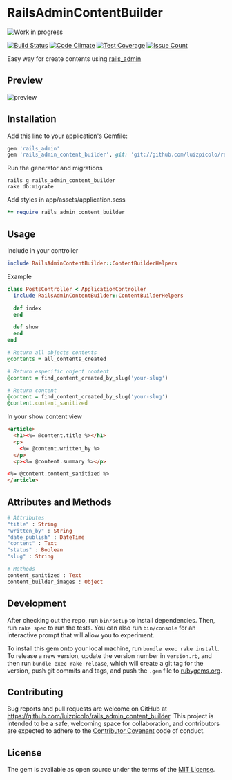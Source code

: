 # RailsAdminContentBuilder

![Work in progress](http://messages.hellobits.com/warning.svg?message=Work%20in%20progress)

[![Build Status](https://travis-ci.org/luizpicolo/rails_admin_content_builder.svg?branch=master)](https://travis-ci.org/luizpicolo/rails_admin_content_builder)
[![Code Climate](https://codeclimate.com/github/luizpicolo/rails_admin_content_builder/badges/gpa.svg)](https://codeclimate.com/github/luizpicolo/rails_admin_content_builder)
[![Test Coverage](https://codeclimate.com/github/luizpicolo/rails_admin_content_builder/badges/coverage.svg)](https://codeclimate.com/github/luizpicolo/rails_admin_content_builder/coverage)
[![Issue Count](https://codeclimate.com/github/luizpicolo/rails_admin_content_builder/badges/issue_count.svg)](https://codeclimate.com/github/luizpicolo/rails_admin_content_builder)

Easy way for create contents using [rails_admin](https://github.com/sferik/rails_admin)

## Preview

![preview](https://raw.githubusercontent.com/luizpicolo/rails_admin_content_builder/master/screenshot/image1.png)

## Installation

Add this line to your application's Gemfile:

```ruby
gem 'rails_admin'
gem 'rails_admin_content_builder', git: 'git://github.com/luizpicolo/rails_admin_content_builder.git'
```

Run the generator and migrations

    rails g rails_admin_content_builder
    rake db:migrate

Add styles in app/assets/application.scss

```ruby
*= require rails_admin_content_builder
```

## Usage

Include in your controller

```ruby
include RailsAdminContentBuilder::ContentBuilderHelpers
```

Example

```ruby
class PostsController < ApplicationController
  include RailsAdminContentBuilder::ContentBuilderHelpers

  def index
  end

  def show
  end
end
```

```ruby
# Return all objects contents
@contents = all_contents_created

# Return especific object content
@content = find_content_created_by_slug('your-slug')

# Return content
@content = find_content_created_by_slug('your-slug')
@content.content_sanitized
```

In your show content view

```html
<article>
  <h1><%= @content.title %></h1>
  <p>
    <%= @content.written_by %>
  </p>
  <p><%= @content.summary %></p>

<%= @content.content_sanitized %>
</article>
```

## Attributes and Methods

```ruby
# Attributes
"title" : String    
"written_by" : String    
"date_publish" : DateTime    
"content" : Text    
"status" : Boolean           
"slug" : String    

# Methods
content_sanitized : Text
content_builder_images : Object
```

## Development

After checking out the repo, run `bin/setup` to install dependencies. Then, run `rake spec` to run the tests. You can also run `bin/console` for an interactive prompt that will allow you to experiment.

To install this gem onto your local machine, run `bundle exec rake install`. To release a new version, update the version number in `version.rb`, and then run `bundle exec rake release`, which will create a git tag for the version, push git commits and tags, and push the `.gem` file to [rubygems.org](https://rubygems.org).

## Contributing

Bug reports and pull requests are welcome on GitHub at https://github.com/luizpicolo/rails_admin_content_builder. This project is intended to be a safe, welcoming space for collaboration, and contributors are expected to adhere to the [Contributor Covenant](http://contributor-covenant.org) code of conduct.


## License

The gem is available as open source under the terms of the [MIT License](http://opensource.org/licenses/MIT).
